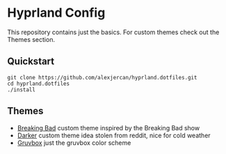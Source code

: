 # Hyprland Config

This repository contains just the basics. For custom themes check out the
Themes section.

## Quickstart

```console
git clone https://github.com/alexjercan/hyprland.dotfiles.git
cd hyprland.dotfiles
./install
```

## Themes

* [Breaking Bad](https://github.com/alexjercan/breakingbad-hyprland-theme)
  custom theme inspired by the Breaking Bad show
* [Darker](https://github.com/alexjercan/darker-hyprland-theme) custom theme
  idea stolen from reddit, nice for cold weather
* [Gruvbox](https://github.com/alexjercan/gruv-hyprland-theme) just the gruvbox
  color scheme
